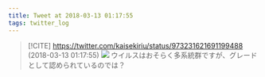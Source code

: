 ```yaml
---
title: Tweet at 2018-03-13 01:17:55
tags: twitter_log
---
```


> [!CITE] https://twitter.com/kaisekiriu/status/973231621691199488 (2018-03-13 01:17:55)
> ![](https://twitter.com/kaisekiriu/status/973231621691199488)
> ウイルスはおそらく多系統群ですが、グレードとして認められているのでは？
